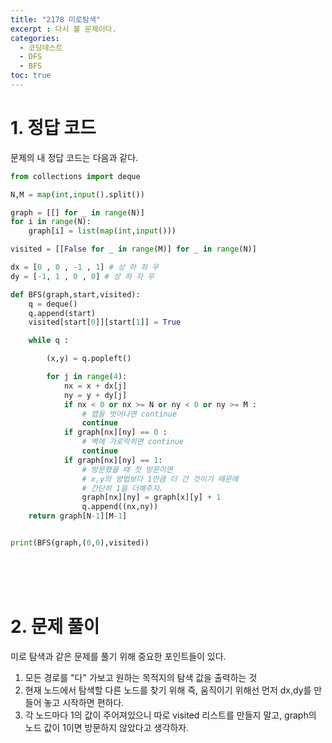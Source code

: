 ```yaml
---
title: "2178 미로탐색"
excerpt : 다시 볼 문제이다.
categories:
  - 코딩테스트
  - DFS
  - BFS
toc: true
---
```


# 1. 정답 코드

문제의 내 정답 코드는 다음과 같다.

```python
from collections import deque

N,M = map(int,input().split())

graph = [[] for _ in range(N)]
for i in range(N):
    graph[i] = list(map(int,input()))

visited = [[False for _ in range(M)] for _ in range(N)]

dx = [0 , 0 , -1 , 1] # 상 하 좌 우
dy = [-1, 1 , 0 , 0] # 상 하 자 우

def BFS(graph,start,visited):
    q = deque()
    q.append(start)
    visited[start[0]][start[1]] = True

    while q :

        (x,y) = q.popleft()

        for j in range(4):
            nx = x + dx[j]
            ny = y + dy[j]
            if nx < 0 or nx >= N or ny < 0 or ny >= M :
                # 맵을 벗어나면 continue
                continue
            if graph[nx][ny] == 0 :
                # 벽에 가로막히면 continue
                continue
            if graph[nx][ny] == 1:
                # 방문했을 때 첫 방문이면
                # x,y의 방법보다 1만큼 더 간 것이기 때문에
                # 간단히 1을 더해주자.
                graph[nx][ny] = graph[x][y] + 1
                q.append((nx,ny))
    return graph[N-1][M-1]


print(BFS(graph,(0,0),visited))

```

<br/><br/><br/>

# 2. 문제 풀이

미로 탐색과 같은 문제를 풀기 위해 중요한 포인트들이 있다.

1. 모든 경로를 "다" 가보고 원하는 목적지의 탐색 값을 출력하는 것
2. 현재 노드에서 탐색할 다른 노드를 찾기 위해 즉, 움직이기 위해선 
먼저 dx,dy를 만들어 놓고 시작하면 편하다.
3. 각 노드마다 1의 값이 주어져있으니 따로 visited 리스트를 만들지 말고, 
graph의 노드 값이 1이면 방문하지 않았다고 생각하자.
